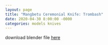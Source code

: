 ```yaml
---
layout: page
title: "Mangbetu Ceremonial Knife: Trombash"
date: 2020-04-30 8:00:00 -0000
categories: models knives
---
```

download blender file [here](/models/Trombash.blend "download trombash")
